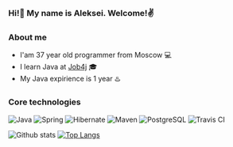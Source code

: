 ### Hi!👋 My name is Aleksei. Welcome!✌️

### About me
- I'am 37 year old programmer from Moscow 💻
- I learn Java at [Job4j](https://job4j.ru/) :mortar_board:
- My Java expirience is 1 year :hotsprings:

### Core technologies

![Java](https://img.shields.io/badge/Java-%3E%3D8-orange)
![Spring](https://img.shields.io/badge/Spring-%3E%3D5-greenn)
![Hibernate](https://img.shields.io/badge/Hibernate-%3E%3D5-yellow)
![Maven](https://img.shields.io/badge/Maven-3-red)
![PostgreSQL](https://img.shields.io/badge/PostgreSQL-%3E%3D9-blue)
![Travis CI](https://img.shields.io/badge/Travis-CI-brightgreen)

![Github stats](https://github-readme-stats.vercel.app/api?username=UsovAleksei&hide=stars,prs,issues,contribs)
[![Top Langs](https://github-readme-stats.vercel.app/api/top-langs/?username=UsovAleksei&layout=compact)](https://github.com/UsovAleksei/github-readme-stats)

